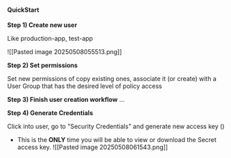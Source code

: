 #### QuickStart

**Step 1) Create new user** 

Like production-app, test-app

![[Pasted image 20250508055513.png]]

**Step 2) Set permissions** 

Set new permissions of copy existing ones, associate it (or create) with a User Group that has the desired level of policy access

**Step 3) Finish user creation workflow**
...

**Step 4) Generate Credentials**

Click into user, go to "Security Credentials" and generate new access key ()
- This is the **ONLY** time you will be able to view or download the Secret access key.
![[Pasted image 20250508061543.png]]
